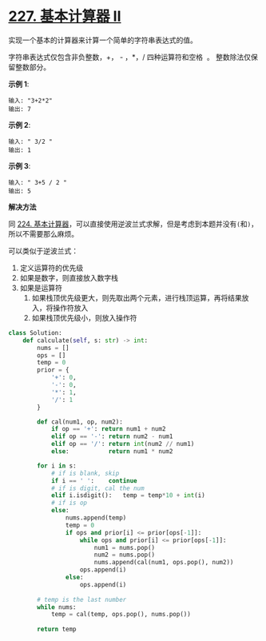 # [227. 基本计算器 II](https://leetcode-cn.com/problems/basic-calculator-ii/)

实现一个基本的计算器来计算一个简单的字符串表达式的值。

字符串表达式仅包含非负整数，+， - ，*，/ 四种运算符和空格  。 整数除法仅保留整数部分。

**示例 1**:
```
输入: "3+2*2"
输出: 7
```

**示例 2**:
```
输入: " 3/2 "
输出: 1
```

**示例 3**:
```
输入: " 3+5 / 2 "
输出: 5
```

**解决方法**

同 [224. 基本计算器](224.%20基本计算器.md)，可以直接使用逆波兰式求解，但是考虑到本题并没有`(`和`)`，所以不需要那么麻烦。

可以类似于逆波兰式：

1. 定义运算符的优先级
2. 如果是数字，则直接放入数字栈
3. 如果是运算符
   1. 如果栈顶优先级更大，则先取出两个元素，进行栈顶运算，再将结果放入，将操作符放入
   2. 如果栈顶优先级小，则放入操作符

```py
class Solution:
    def calculate(self, s: str) -> int:
        nums = []
        ops = []
        temp = 0
        prior = {
            '+': 0,
            '-': 0,
            '*': 1,
            '/': 1
        }

        def cal(num1, op, num2):
            if op == '+': return num1 + num2
            elif op == '-': return num2 - num1
            elif op == '/': return int(num2 // num1)
            else:           return num1 * num2

        for i in s:
            # if is blank, skip
            if i == ' ':    continue
            # if is digit, cal the num
            elif i.isdigit():   temp = temp*10 + int(i)
            # if is op
            else:
                nums.append(temp)
                temp = 0
                if ops and prior[i] <= prior[ops[-1]]:
                    while ops and prior[i] <= prior[ops[-1]]:
                        num1 = nums.pop()
                        num2 = nums.pop()
                        nums.append(cal(num1, ops.pop(), num2))
                    ops.append(i)
                else:
                    ops.append(i)
        
        # temp is the last number
        while nums:
            temp = cal(temp, ops.pop(), nums.pop())
        
        return temp
```